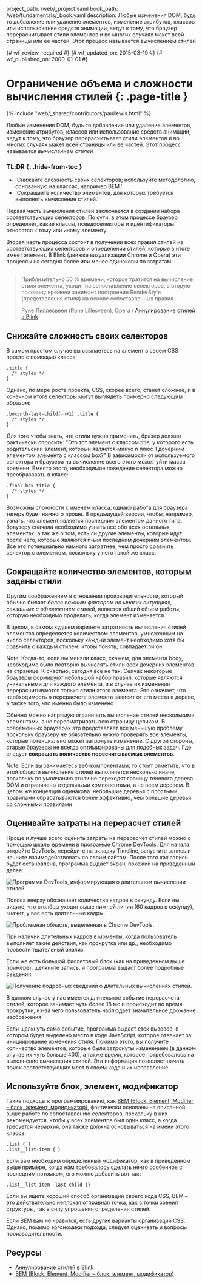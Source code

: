 project_path: /web/_project.yaml
book_path: /web/fundamentals/_book.yaml
description: Любые изменения DOM, будь то добавление или удаление элементов, изменение атрибутов, классов или использование средств анимации, ведут к тому, что браузер перерасчитывает стили элементов и во многих случаях макет всей страницы или ее частей. Этот процесс называется вычислением стилей

{# wf_review_required #}
{# wf_updated_on: 2015-03-19 #}
{# wf_published_on: 2000-01-01 #}

# Ограничение объема и сложности вычисления стилей {: .page-title }

{% include "web/_shared/contributors/paullewis.html" %}


Любые изменения DOM, будь то добавление или удаление элементов, изменение атрибутов, классов или использование средств анимации, ведут к тому, что браузер перерасчитывает стили элементов и во многих случаях макет всей страницы или ее частей. Этот процесс называется <em>вычислением стилей</em>

### TL;DR {: .hide-from-toc }
- 'Снижайте сложность своих селекторов; используйте методологию, основанную на классах, например BEM.'
- 'Сокращайте количество элементов, для которых требуется выполнять вычисление стилей.'


Первая часть вычисления стилей заключается в создании набора соответствующих селекторов. По сути, в этом процессе браузер определяет, какие классы, псевдоселекторы и идентификаторы относятся к тому или иному элементу.

Вторая часть процесса состоит в получении всех правил стилей из соответствующих селекторов и определении стилей, которые в итоге имеет элемент. В Blink (движке визуализации Chrome и Opera) эти процессы на сегодня более или менее одинаковы по затратам:

<div class="quote" style="margin-top: 30px;">
  <div class="container">
    <blockquote class="quote__content g-wide--push-1 g-wide--pull-1 g-medium--push-1">Приблизительно 50 % времени, которое тратится на вычисление стиля элемента, уходит на сопоставление селекторов, а вторую половину времени занимает построение RenderStyle (представления стиля) на основе сопоставленных правил.
    <p>Руне Лиллесвеен (Rune Lillesveen), Opera / <a href="https://docs.google.com/document/d/1vEW86DaeVs4uQzNFI5R-_xS9TcS1Cs_EUsHRSgCHGu8/edit">Аннулирование стилей в Blink</a></p>
    </blockquote>
  </div>
</div>


## Снижайте сложность своих селекторов

В самом простом случае вы ссылаетесь на элемент в своем CSS просто с помощью класса:


    .title {
      /* styles */
    }
    

Однако, по мере роста проекта, CSS, скорее всего, станет сложнее, и в конечном итоге селекторы могут выглядеть примерно следующим образом:


    .box:nth-last-child(-n+1) .title {
      /* styles */
    }
    

Для того чтобы знать, что стили нужно применить, бразер должен фактически спросить: "Это тот элемент с классом title, у которого есть родительский элемент, который является минус n плюс 1 дочерним элементом элемента с классом box?" В зависимости от используемого селектора и браузера на вычисление всего этого _может_ уйти масса времени. Вместо этого, необходимое поведение селектора можно преобразовать в класс:


    .final-box-title {
      /* styles */
    }
    

Возможны сложности с именем класса, однако работа для браузера теперь будет намного проще. В предыдущей версии, чтобы, например, узнать, что элемент является последним элементом данного типа, браузеру сначала необходимо узнать все обо всех остальных элементах, а так же о том, есть ли другие элементы, которые идут после него, которые являются n-ым последним дочерним элементом. Все это потенциально намного затратнее, чем просто сравнить селектор с элементом, поскольку у него такой же класс.

## Сокращайте количество элементов, которым заданы стили
Другим соображением в отношении производительности, который обычно бывает _более важным фактором во многих ситуациях, связанных с обновлением стилей_, является общий объем работы, которую необходимо проделать, когда элемент изменяется.

В целом, в самом худшем варианте затратность вычисления стилей элементов определяется количеством элементов, умноженным на число селекторов, поскольку каждый элемент необходимо хотя бы сравнить с каждым стилем, чтобы понять, совпадает ли он.

Note: Когда-то, если вы меняли класс, скажем, для элемента body, необходимо было повторно вычислять стили всех дочерних элементов на странице. К счастью, сегодня все не так. Сейчас некоторые браузеры формируют небольшой набор правил, которые являются уникальными для каждого элемента, и в случае их изменения перерасчитываются только стили этого элемента. Это означает, что необходимость в перерасчете элемента зависит от его места в дереве, а также того, что именно было изменено

Обычно можно напрямую ограничить вычисление стилей несколькими элементами, а не пересматривать всю страницу целиком. В современных браузерах это представляет все меньшую проблему, поскольку браузеру не обязательно нужно проверять все элементы, которые потенциально может затронуть изменение. С другой стороны, старые браузеры не всегда оптимизированы для подобных задач. Где следует **сокращать количество пересчитываемых элементов**.

Note: Если вы занимаетесь веб-компонентами, то стоит отметить, что в этой области вычисление стилей выполняется несколько иначе, поскольку по умолчанию стили не переходят границу теневого дерева DOM и ограничены отдельными компонентами, а не всем деревом. В целом же концепция одинакова: небольшие деревья с простыми правилами обрабатываются более эффективно, чем большие деревья со сложными правилами

## Оценивайте затраты на перерасчет стилей
Проще и лучше всего оценить затраты на перерасчет стилей можно с помощью шкалы времени в программе Chrome DevTools. Для начала откройте DevTools, перейдите на вкладку Timeline, запустите запись и начните взаимодействовать со своим сайтом. После того как запись будет остановлена, программа выдаст экран, похожий на приведенный далее:

<img src="images/reduce-the-scope-and-complexity-of-style-calculations/long-running-style.jpg"  alt="Программа DevTools, информирующая о длительном вычислении стилей.">

Полоса вверху обозначает количество кадров в секунду. Если вы видите, что столбцы уходят выше нижней линии (60 кадров в секунду), значит, у вас есть длительные кадры.

<img src="images/reduce-the-scope-and-complexity-of-style-calculations/frame-selection.jpg"  alt="Проблемная область, выделенная в Chrome DevTools.">

При наличии длительных кадров в моменты, когда пользователь выполняет такие действия, как прокрутка или др., необходимо провести тщательный анализ.

Если же есть большой фиолетовый блок (как на приведенном выше примере), щелкните запись, и программа выдаст более подробные сведения.

<img src="images/reduce-the-scope-and-complexity-of-style-calculations/style-details.jpg"  alt="Получение подробных сведений о длительных вычислениях стилей.">

В данном случае у нас имеется длительное событие перерасчета стилей, которое занимает чуть более 18 мс и происходит во время прокрутки, из-за чего пользователь наблюдает значительное дрожание изображения.

Если щелкнуть само событие, программа выдаст стек вызовов, в котором будет выделено место в коде JavaScript, которое отвечает за инициирование изменения стиля. Помимо этого, вы получите количество элементов, которые были затронуты изменением (в данном случае их чуть больше 400), а также время, которое потребовалось на выполнение вычисления стилей. Эта информация позволяет начать поиск соответствующих мест в своем коде и их исправление.

## Используйте блок, элемент, модификатор
Такие подходы к программированию, как [BEM (Block, Element, Modifier – блок, элемент, модификатор)](https://bem.info/), фактически основаны на описанной выше работе по сопоставлению селекторов, поскольку в них рекомендуется, чтобы у всех элементов был один класс, а когда требуется иерархия, она также должна основываться на имени этого класса:


    .list { }
    .list__list-item { }
    

Если вам необходим определенный модификатор, как в приведенном выше примере, когда нам требовалось сделать нечто особенное с последним потомком, его можно добавить вот так:


    .list__list-item--last-child {}
    

Если вы ищете хороший способ организации своего кода CSS, BEM – это действительно неплохая отправная точка, как с точки зрения структуры, так в силу упрощения определения стилей.

Если BEM вам не нравится, есть другие варианты организации CSS. Однако, помимо эргономики подхода, следует оценивать и вопросы производительности.

## Ресурсы

* [Аннулирование стилей в Blink](https://docs.google.com/document/d/1vEW86DaeVs4uQzNFI5R-_xS9TcS1Cs_EUsHRSgCHGu8/edit)
* [BEM (Block, Element, Modifier – блок, элемент, модификатор)](https://bem.info/)



